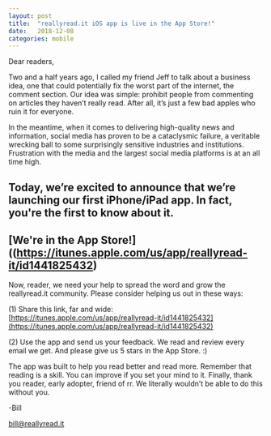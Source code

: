 ```yaml
---
layout: post
title:  "reallyread.it iOS app is live in the App Store!"
date:   2018-12-08
categories: mobile
---
```

Dear readers,

Two and a half years ago, I called my friend Jeff to talk about a business idea, one that could potentially fix the worst part of the internet, the comment section. Our idea was simple: prohibit people from commenting on articles they haven’t really read. After all, it’s just a few bad apples who ruin it for everyone.

In the meantime, when it comes to delivering high-quality news and information, social media has proven to be a cataclysmic failure, a veritable wrecking ball to some surprisingly sensitive industries and institutions. Frustration with the media and the largest social media platforms is at an all time high.

## Today, we’re excited to announce that we’re launching our first iPhone/iPad app. In fact, you're the first to know about it.
## [We're in the App Store!]((https://itunes.apple.com/us/app/reallyread-it/id1441825432)

Now, reader, we need your help to spread the word and grow the reallyread.it community. Please consider helping us out in these ways:

(1) Share this link, far and wide: [https://itunes.apple.com/us/app/reallyread-it/id1441825432](https://itunes.apple.com/us/app/reallyread-it/id1441825432)

(2) Use the app and send us your feedback. We read and review every email we get. And please give us 5 stars in the App Store. :)

The app was built to help you read better and read more. Remember that reading is a skill. You can improve if you set your mind to it. Finally, thank you reader, early adopter, friend of rr. We literally wouldn’t be able to do this without you.

-Bill

bill@reallyread.it